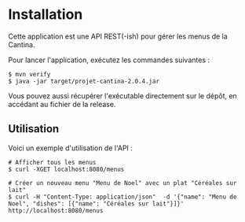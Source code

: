 # Installation

Cette application est une API REST(-ish) pour gérer les menus de la Cantina.

Pour lancer l'application, exécutez les commandes suivantes :
```shell
$ mvn verify
$ java -jar target/projet-cantina-2.0.4.jar
```

Vous pouvez aussi récupérer l'exécutable directement sur le dépôt, en accédant au fichier de la release.

## Utilisation

Voici un exemple d'utilisation de l'API :
```shell
# Afficher tous les menus
$ curl -XGET localhost:8080/menus

# Créer un nouveau menu "Menu de Noel" avec un plat "Céréales sur lait"
$ curl -H "Content-Type: application/json"  -d '{"name": "Menu de Noel", "dishes": [{"name": "Céréales sur lait"}]}' http://localhost:8080/menus
```